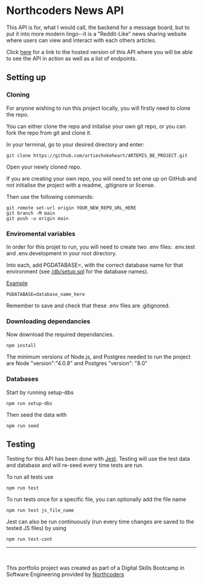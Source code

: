 # Northcoders News API

This API is for, what I would call, the backend for a message board, but to put it into more modern lingo--it is a "Reddit-Like" news sharing website where users can view and interact with each others articles.

Click [here](https://artemis-be-news.onrender.com/api) for a link to the hosted version of this API where you will be able to see the API in action as well as a list of endpoints.

## Setting up

### Cloning

For anyone wishing to run this project locally, you will firstly need to clone the repo.

You can either clone the repo and initalise your own git repo, or you can fork the repo from git and clone it.

In your terminal, go to your desired directory and enter:

    git clone https://github.com/artiechokeheart/ARTEMIS_BE_PROJECT.git

Open your newly cloned repo.

If you are creating your own repo, you will need to set one up on GitHub and not initialise the project with a readme, .gitignore or license.

Then use the following commands:

    git remote set-url origin YOUR_NEW_REPO_URL_HERE
    git branch -M main
    git push -u origin main

### Enviromental variables

In order for this projet to run, you will need to create two .env files: .env.test and .env.development in your root directory.

Into each, add PGDATABASE=, with the correct database name for that environment (see [/db/setup.sql](../db/setup.sql) for the database names).

[Example](./.env-example)

    PGDATABASE=database_name_here

Remember to save and check that these .env files are .gitignored.

### Downloading dependancies

Now download the required dependancies.

    npm install

The minimum versions of Node.js, and Postgres needed to run the project are
Node "version":"4.0.8" and Postgres "version": "8.0"

### Databases

Start by running setup-dbs

    npm run setup-dbs

Then seed the data with

    npm run seed

## Testing

Testing for this API has been done with [Jest](https://jestjs.io/docs/getting-started). Testing will use the test data and database and will re-seed every time tests are run.

To run all tests use

    npm run test

To run tests once for a specific file, you can optionally add the file name

    npm run test js_file_name

Jest can also be run continuously (run every time changes are saved to the tested JS files) by using

    npm run test-cont

---

<br />

This portfolio project was created as part of a Digital Skills Bootcamp in Software Engineering provided by [Northcoders](https://northcoders.com/)
